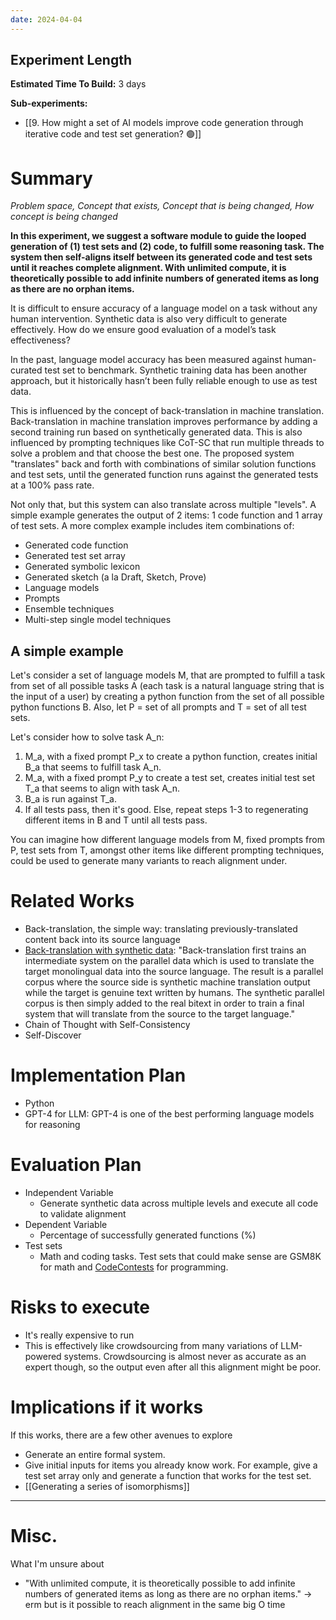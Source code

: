 ```yaml
---
date: 2024-04-04
---
```

## Experiment Length
**Estimated Time To Build:** 3 days

**Sub-experiments:** 
- [[9. How might a set of AI models improve code generation through iterative code and test set generation? 🟢]]

# Summary
*Problem space, Concept that exists, Concept that is being changed, How concept is being changed*

**In this experiment, we suggest a software module to guide the looped generation of (1) test sets and (2) code, to fulfill some reasoning task. The system then self-aligns itself between its generated code and test sets until it reaches complete alignment. With unlimited compute, it is theoretically possible to add infinite numbers of generated items as long as there are no orphan items.** 

It is difficult to ensure accuracy of a language model on a task without any human intervention. Synthetic data is also very difficult to generate effectively. How do we ensure good evaluation of a model’s task effectiveness?

In the past, language model accuracy has been measured against human-curated test set to benchmark. Synthetic training data has been another approach, but it historically hasn’t been fully reliable enough to use as test data.


This is influenced by the concept of back-translation in machine translation. Back-translation in machine translation improves performance by adding a second training run based on synthetically generated data. This is also influenced by prompting techniques like CoT-SC that run multiple threads to solve a problem and that choose the best one. The proposed system "translates" back and forth with combinations of similar solution functions and test sets, until the generated function runs against the generated tests at a 100% pass rate.

Not only that, but this system can also translate across multiple "levels". A simple example generates the output of 2 items: 1 code function and 1 array of test sets. A more complex example includes item combinations of:

- Generated code function
- Generated test set array
- Generated symbolic lexicon 
- Generated sketch (a la Draft, Sketch, Prove)
- Language models
- Prompts
- Ensemble techniques
- Multi-step single model techniques


## A simple example
Let's consider a set of language models M, that are prompted to fulfill a task from set of all possible tasks A (each task is a natural language string that is the input of a user) by creating a python function from the set of all possible python functions B. Also, let P = set of all prompts and T = set of all test sets.

Let's consider how to solve task A_n: 

1. M_a, with a fixed prompt P_x to create a python function, creates initial B_a that seems to fulfill task A_n.
2. M_a, with a fixed prompt P_y to create a test set, creates initial test set T_a that seems to align with task A_n.
3. B_a is run against T_a. 
4. If all tests pass, then it's good. Else, repeat steps 1-3 to regenerating different items in B and T until all tests pass.

You can imagine how different language models from M, fixed prompts from P, test sets from T, amongst other items like different prompting techniques, could be used to generate many variants to reach alignment under. 

# Related Works

- Back-translation, the simple way: translating previously-translated content back into its source language
- [Back-translation with synthetic data](https://aclanthology.org/D18-1045.pdf): "Back-translation first trains an intermediate system on the parallel data which is used to translate the target monolingual data into the source language. The result is a parallel corpus where the source side is synthetic machine translation output while the target is genuine text written by humans. The synthetic parallel corpus is then simply added to the real bitext in order to train a final system that will translate from the source to the target language."
- Chain of Thought with Self-Consistency
- Self-Discover

# Implementation Plan

- Python 
- GPT-4 for LLM: GPT-4 is one of the best performing language models for reasoning

# Evaluation Plan

- Independent Variable
	- Generate synthetic data across multiple levels and execute all code to validate alignment
- Dependent Variable
	- Percentage of successfully generated functions (%)
- Test sets
	- Math and coding tasks. Test sets that could make sense are GSM8K for math and [CodeContests](https://github.com/google-deepmind/code_contests) for programming.
  
# Risks to execute
- It's really expensive to run
- This is effectively like crowdsourcing from many variations of LLM-powered systems. Crowdsourcing is almost never as accurate as an expert though, so the output even after all this alignment might be poor.

# Implications if it works

If this works, there are a few other avenues to explore
- Generate an entire formal system.
- Give initial inputs for items you already know work. For example, give a test set array only and generate a function that works for the test set. 
- [[Generating a series of isomorphisms]]

---

# Misc.

What I'm unsure about
- "With unlimited compute, it is theoretically possible to add infinite numbers of generated items as long as there are no orphan items." -> erm but is it possible to reach alignment in the same big O time